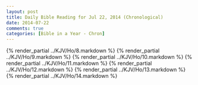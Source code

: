 ```yaml
---
layout: post
title: Daily Bible Reading for Jul 22, 2014 (Chronological)
date: 2014-07-22
comments: true
categories: [Bible in a Year - Chron]
---
```

{% render_partial ../KJV/Ho/8.markdown %}
{% render_partial ../KJV/Ho/9.markdown %}
{% render_partial ../KJV/Ho/10.markdown %}
{% render_partial ../KJV/Ho/11.markdown %}
{% render_partial ../KJV/Ho/12.markdown %}
{% render_partial ../KJV/Ho/13.markdown %}
{% render_partial ../KJV/Ho/14.markdown %}
